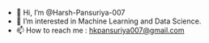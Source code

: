 - 👋 Hi, I’m @Harsh-Pansuriya-007
- 👀 I’m interested in Machine Learning and Data Science.
- 📫 How to reach me : hkpansuriya007@gmail.com

<!---
Harsh-Pansuriya-007/Harsh-Pansuriya-007 is a ✨ special ✨ repository because its `README.md` (this file) appears on your GitHub profile.
You can click the Preview link to take a look at your changes.
--->

